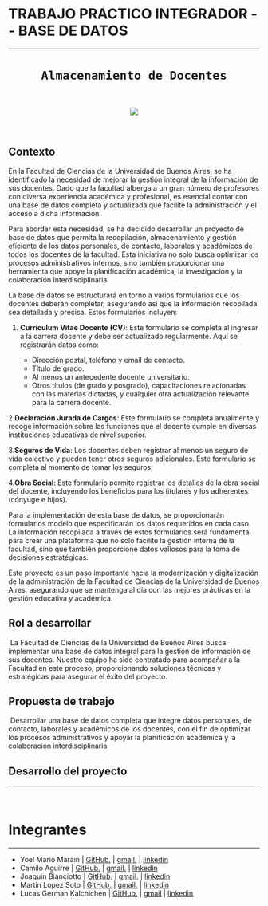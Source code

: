 
# **TRABAJO PRACTICO INTEGRADOR -- BASE DE DATOS**
- - -

# <h1 align="center">**`Almacenamiento de Docentes`**</h1>
​

<p align="center">
<img src="https://lh6.googleusercontent.com/proxy/5heBlyUPPUyq952QSgA7_l4cqFgDOqLE0oFqrZK1EAgUZEoO1LCxstxlBGMyxV-QUYEmluFYogd5NXRUFmYadJ7rHyRVFHLVz1o"  >
</p>
​

## **Contexto**

En la Facultad de Ciencias de la Universidad de Buenos Aires, se ha identificado la necesidad de mejorar la gestión integral de la información de sus docentes. Dado que la facultad alberga a un gran número de profesores con diversa experiencia académica y profesional, es esencial contar con una base de datos completa y actualizada que facilite la administración y el acceso a dicha información.

Para abordar esta necesidad, se ha decidido desarrollar un proyecto de base de datos que permita la recopilación, almacenamiento y gestión eficiente de los datos personales, de contacto, laborales y académicos de todos los docentes de la facultad. Esta iniciativa no solo busca optimizar los procesos administrativos internos, sino también proporcionar una herramienta que apoye la planificación académica, la investigación y la colaboración interdisciplinaria.

La base de datos se estructurará en torno a varios formularios que los docentes deberán completar, asegurando así que la información recopilada sea detallada y precisa. Estos formularios incluyen:

1.  **Currículum Vitae Docente (CV)**: Este formulario se completa al ingresar a la carrera docente y debe ser actualizado regularmente. Aquí se registrarán datos como:

    -    Dirección postal, teléfono y email de contacto.
    -    Título de grado.
    -    Al menos un antecedente docente universitario.
    -    Otros títulos (de grado y posgrado), capacitaciones relacionadas con las materias dictadas, y cualquier otra actualización relevante para la carrera docente.

2.**Declaración Jurada de Cargos**: Este formulario se completa anualmente y recoge información sobre las funciones que el docente cumple en diversas instituciones educativas de nivel superior.

3.**Seguros de Vida**: Los docentes deben registrar al menos un seguro de vida colectivo y pueden tener otros seguros adicionales. Este formulario se completa al momento de tomar los seguros.

4.**Obra Social**: Este formulario permite registrar los detalles de la obra social del docente, incluyendo los beneficios para los titulares y los adherentes (cónyuge e hijos).

Para la implementación de esta base de datos, se proporcionarán formularios modelo que especificarán los datos requeridos en cada caso. La información recopilada a través de estos formularios será fundamental para crear una plataforma que no solo facilite la gestión interna de la facultad, sino que también proporcione datos valiosos para la toma de decisiones estratégicas.

Este proyecto es un paso importante hacia la modernización y digitalización de la administración de la Facultad de Ciencias de la Universidad de Buenos Aires, asegurando que se mantenga al día con las mejores prácticas en la gestión educativa y académica.

## **Rol a desarrollar**
​
La Facultad de Ciencias de la Universidad de Buenos Aires busca implementar una base de datos integral para la gestión de información de sus docentes. Nuestro equipo ha sido contratado para acompañar a la Facultad en este proceso, proporcionando soluciones técnicas y estratégicas para asegurar el éxito del proyecto.

## **Propuesta de trabajo**
​
Desarrollar una base de datos completa que integre datos personales, de contacto, laborales y académicos de los docentes, con el fin de optimizar los procesos administrativos y apoyar la planificación académica y la colaboración interdisciplinaria.
​


## Desarrollo del proyecto 
--- 
​


# Integrantes 
---

- Yoel Mario Marain         |   [GitHub.](https://github.com/)    |  [gmail.](https://github.com/)   |  [linkedin](https://github.com/)
- Camilo Aguirre            |   [GitHub.](https://github.com/)    |  [gmail.](https://github.com/)  |  [linkedin](https://github.com/)
- Joaquin Bianciotto        |   [GitHub.](https://github.com/)    |  [gmail.](https://github.com/)  |  [linkedin](https://github.com/)
- Martin Lopez Soto         |   [GitHub.](https://github.com/)    |  [gmail.](https://github.com/)  |  [linkedin](https://github.com/)
- Lucas German Kalchichen   |   [GitHub.](https://github.com/)    |  [gmail](https://github.com/)   |  [linkedin](https://github.com/)


 
